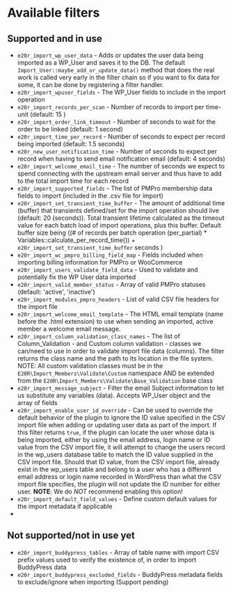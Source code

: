 # Available filters

## Supported and in use

* `e20r_import_wp_user_data` - Adds or updates the user data being imported as a WP_User and saves it to the DB. The default `Import_User::maybe_add_or_update_data()` method that does the real work is called very early in the filter chain so if you want to fix data for some, it can be done by registering a filter handler.
* `e20r_import_wpuser_fields` - The WP_User fields to include in the import operation
* `e20r_import_records_per_scan` - Number of records to import per time-unit (default: 15 )
* `e20r_import_order_link_timeout` - Number of seconds to wait for the order to be linked (default: 1 second)
* `e20r_import_time_per_record` - Number of seconds to expect per record being imported (default: 1.5 seconds)
* `e20r_new_user_notification_time` - Number of seconds to expect per record when having to send email notification email (default: 4 seconds)
* `e20r_import_welcome_email_time` - The number of seconds we expect to spend connecting with the upstream email server and thus have to add to the total import time for each record
* `e20r_import_supported_fields` - The list of PMPro membership data fields to import (included in the .csv file for import)
* `e20r_import_set_transient_time_buffer` - The amount of additional time (buffer) that transients defined/set for the import operation should live (default: 20 (seconds)). Total transient lifetime calculated as the timeout value for each batch load of import operations, plus this buffer.  Default buffer size being  ((# of records per batch operation (per_partial) * Variables::calculate_per_record_time()) + `e20r_import_set_transient_time_buffer` seconds )
* `e20r_import_wc_pmpro_billing_field_map` - Fields included when importing billing information for PMPro or WooCommerce
* `e20r_import_users_validate_field_data` - Used to validate and potentially fix the WP User data imported
* `e20r_import_valid_member_status` - Array of valid PMPro statuses (default: 'active', 'inactive')
* `e20r_import_modules_pmpro_headers` - List of valid CSV file headers for the import file
* `e20r_import_welcome_email_template` - The HTML email template (name before the .html extension) to use when sending an imported, active member a welcome email message.
* `e20r_import_column_validation_class_names` - The list of Column_Validation - and Custom column validation - classes we can/need to use in order to validate import file data (columns). The filter returns the class name and the path to its location in the file system. NOTE: All custom validation classes must be in the `E20R\Import_Members\Validate\Custom` namespace AND be extended from the `E20R\Import_Members\Validate\Base_Validation` base class
* `e20r_import_message_subject` - Filter the email Subject information to let us substitute any variables (data). Accepts WP_User object and the array of fields 
* `e20r_import_enable_user_id_override` - Can be used to override the default behavior of the plugin to ignore the ID value specified in the CSV import file when adding or updating user data as part of the import. If this filter returns `true`, if the plugin can locate the user whose data is being imported, either by using the email address, login name or ID value from the CSV import file, it will attempt to change the users record in the wp_users database table to match the ID value supplied in the CSV import file. Should that ID value, from the CSV import file, already exist in the wp_users table and belong to a user who has a different email address or login name recorded in WordPress than what the CSV import file specifies, the plugin will not update the ID number for either user. **NOTE**: We do _NOT_ recommend enabling this option!
* `e20r_import_default_field_values` - Define custom default values for the import metadata if applicable
* 
## Not supported/not in use yet

* `e20r_import_buddypress_tables` - Array of table name with import CSV prefix values used to verify the existence of, in order to import BuddyPress data
* `e20r_import_buddypress_excluded_fields` - BuddyPress metadata fields to exclude/ignore when importing (Support pending)
